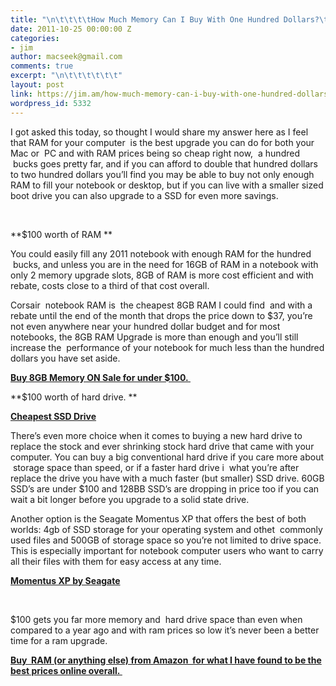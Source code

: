 ```yaml
---
title: "\n\t\t\t\tHow Much Memory Can I Buy With One Hundred Dollars?\t\t"
date: 2011-10-25 00:00:00 Z
categories:
- jim
author: macseek@gmail.com
comments: true
excerpt: "\n\t\t\t\t\t\t"
layout: post
link: https://jim.am/how-much-memory-can-i-buy-with-one-hundred-dollars/
wordpress_id: 5332
---
```


I got asked this today, so thought I would share my answer here as I feel that RAM for your computer  is the best upgrade you can do for both your Mac or  PC and with RAM prices being so cheap right now,  a hundred  bucks goes pretty far, and if you can afford to double that hundred dollars to two hundred dollars you’ll find you may be able to buy not only enough RAM to fill your notebook or desktop, but if you can live with a smaller sized boot drive you can also upgrade to a SSD for even more savings.




 




**$100 worth of RAM **




You could easily fill any 2011 notebook with enough RAM for the hundred  bucks, and unless you are in the need for 16GB of RAM in a notebook with only 2 memory upgrade slots, 8GB of RAM is more cost efficient and with rebate, costs close to a third of that cost overall.




Corsair  notebook RAM is  the cheapest 8GB RAM I could find  and with a rebate until the end of the month that drops the price down to $37, you’re not even anywhere near your hundred dollar budget and for most notebooks, the 8GB RAM Upgrade is more than enough and you’ll still increase the  performance of your notebook for much less than the hundred dollars you have set aside.




**[Buy 8GB Memory ON Sale for under $100. ](http://www.amazon.com/gp/product/B002YUF8ZG/ref=as_li_ss_tl?ie=UTF8&tag=ramseeker-20&linkCode=as2&camp=217145&creative=399369&creativeASIN=B002YUF8ZG)**




**$100 worth of hard drive. **




**[Cheapest SSD Drive](http://www.amazon.com/gp/product/B003NE5JCE/ref=as_li_ss_tl?ie=UTF8&tag=ramseeker-20&linkCode=as2&camp=1789&creative=390957&creativeASIN=B003NE5JCE)**




There’s even more choice when it comes to buying a new hard drive to replace the stock and ever shrinking stock hard drive that came with your computer. You can buy a big conventional hard drive if you care more about  storage space than speed, or if a faster hard drive i  what you’re after replace the drive you have with a much faster (but smaller) SSD drive. 60GB SSD’s are under $100 and 128BB SSD’s are dropping in price too if you can wait a bit longer before you upgrade to a solid state drive.




Another option is the Seagate Momentus XP that offers the best of both worlds: 4gb of SSD storage for your operating system and othet  commonly used files and 500GB of storage space so you’re not limited to drive space. This is especially important for notebook computer users who want to carry all their files with them for easy access at any time.




[**Momentus XP by Seagate**](http://www.amazon.com/gp/product/B003NSBF32/ref=as_li_ss_tl?ie=UTF8&tag=ramseeker-20&linkCode=as2&camp=217145&creative=399369&creativeASIN=B003NSBF32)




 




$100 gets you far more memory and  hard drive space than even when compared to a year ago and with ram prices so low it’s never been a better time for a ram upgrade.




**[Buy  RAM (or anything else) from Amazon  for what I have found to be the best prices online overall. ](http://www.amazon.com/gp/product/B002YUF8ZG/ref=as_li_ss_tl?ie=UTF8&tag=ramseeker-20&linkCode=as2&camp=217145&creative=399369&creativeASIN=B002YUF8ZG)**




 




 




 




 




 




 


		
